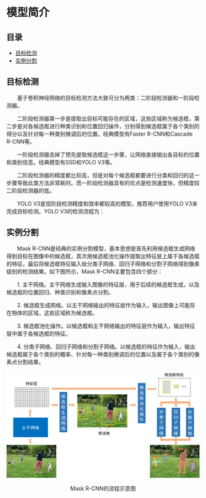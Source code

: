 # 模型简介

## 目录
* [目标检测](#目标检测)
* [实例分割](#实例分割)

## 目标检测

&emsp;&emsp;基于卷积神经网络的目标检测方法大致可分为两类：二阶段检测器和一阶段检测器。

&emsp;&emsp;二阶段检测器第一步是提取出目标可能存在的区域，这些区域称为候选框，第二步是对各候选框进行种类识别和位置回归操作，分别得到候选框属于各个类别的得分以及针对每一种类别微调后的位置。经典模型有Faster R-CNN和Cascade R-CNN等。

&emsp;&emsp;一阶段检测器去掉了预先提取候选框这一步骤，让网络直接输出各目标的位置和类别信息。经典模型有SSD和YOLO V3等。

&emsp;&emsp;二阶段检测器的精度都比较高，但是对每个候选框都要进行分类和回归的这一步骤导致此类方法非常耗时。而一阶段检测器具有的优点是检测速度快，但精度较二阶段检测器的低。

&emsp;&emsp;YOLO V3是现阶段检测精度和效率都较高的模型，推荐用户使用YOLO V3来完成目标检测。YOLO V3的检测流程为：

## 实例分割

&emsp;&emsp;Mask R-CNN是经典的实例分割模型，基本思想是首先利用候选框生成网络得到目标在图像中的候选框，其次用候选框池化操作提取出特征层上属于各候选框的特征，最后将候选框特征输入给分类子网络、回归子网络和分割子网络得到像素级别的检测结果。如下图所示，Mask R-CNN主要包含四个部分：

&emsp;&emsp;1. 主干网络。主干网络生成输入图像的特征层，用于后续的候选框生成，以及候选框的位置回归、种类识别和像素点分割。

&emsp;&emsp;2. 候选框生成网络。以主干网络输出的特征层作为输入，输出图像上可能存在物体的区域，这些区域称为候选框。

&emsp;&emsp;3. 候选框池化操作。以候选框和主干网络输出的特征层作为输入，输出特征层中属于各候选框的特征。

&emsp;&emsp;4. 分类子网络、回归子网络和分割子网络。以候选框的特征作为输入，输出候选框属于各个类别的概率、针对每一种类别微调后的位置以及属于各个类别的像素点分割结果。


 <div align="center">
    <img src="img/Mask R-CNN architecture.png" />
    <p>Mask R-CNN的流程示意图</p>
 </div>

